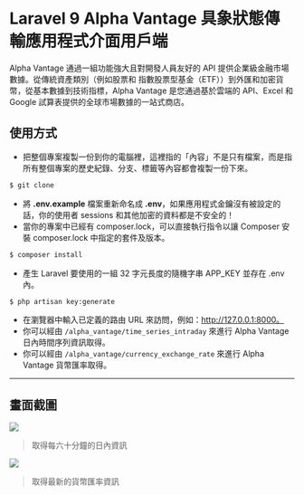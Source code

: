 # Laravel 9 Alpha Vantage 具象狀態傳輸應用程式介面用戶端

Alpha Vantage 通過一組功能強大且對開發人員友好的 API 提供企業級金融市場數據。從傳統資產類別（例如股票和 指數股票型基金（ETF））到外匯和加密貨幣，從基本數據到技術指標，Alpha Vantage 是您通過基於雲端的 API、Excel 和 Google 試算表提供的全球市場數據的一站式商店。

## 使用方式
- 把整個專案複製一份到你的電腦裡，這裡指的「內容」不是只有檔案，而是指所有整個專案的歷史紀錄、分支、標籤等內容都會複製一份下來。
```sh
$ git clone
```
- 將 __.env.example__ 檔案重新命名成 __.env__，如果應用程式金鑰沒有被設定的話，你的使用者 sessions 和其他加密的資料都是不安全的！
- 當你的專案中已經有 composer.lock，可以直接執行指令以讓 Composer 安裝 composer.lock 中指定的套件及版本。
```sh
$ composer install
```
- 產生 Laravel 要使用的一組 32 字元長度的隨機字串 APP_KEY 並存在 .env 內。
```sh
$ php artisan key:generate
```
- 在瀏覽器中輸入已定義的路由 URL 來訪問，例如：http://127.0.0.1:8000。
- 你可以經由 `/alpha_vantage/time_series_intraday` 來進行 Alpha Vantage 日內時間序列資訊取得。
- 你可以經由 `/alpha_vantage/currency_exchange_rate` 來進行 Alpha Vantage 貨幣匯率取得。

----

## 畫面截圖
![](https://i.imgur.com/3vsctWo.png)
> 取得每六十分鐘的日內資訊

![](https://i.imgur.com/jwmMdIY.png)
> 取得最新的貨幣匯率資訊